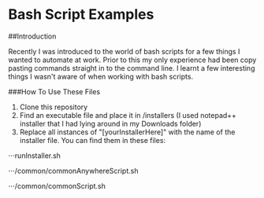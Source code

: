# Bash Script Examples

##Introduction

Recently I was introduced to the world of bash scripts for a few things I wanted to automate at work. Prior to this my only experience had been copy pasting commands straight in to the command line. I learnt a few interesting things I wasn't aware of when working with bash scripts.

###How To Use These Files

1. Clone this repository
2. Find an executable file and place it in /installers (I used notepad++ installer that I had lying around in my Downloads folder)
3. Replace all instances of "[yourInstallerHere]" with the name of the installer file. You can find them in these files:

⋅⋅⋅runInstaller.sh

⋅⋅⋅/common/commonAnywhereScript.sh

⋅⋅⋅/common/commonScript.sh
  
